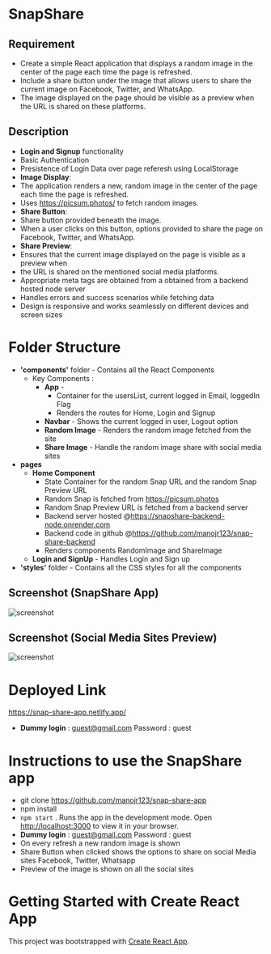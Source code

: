 # SnapShare

## Requirement
   - Create a simple React application that displays a random image in the center of the page each time the page is refreshed. 
   - Include a share button under the image that allows users to share the current image on Facebook, Twitter, and WhatsApp. 
   - The image displayed on the page should be visible as a preview when the URL is shared on these platforms.

## Description
   - **Login and Signup** functionality
   - Basic Authentication
   - Presistence of Login Data over page referesh using LocalStorage
   - **Image Display**:
   - The application renders a new, random image in the center of the page 
     each time the page is refreshed. 
   - Uses https://picsum.photos/ to fetch random images.
   - **Share Button**:
   - Share button provided beneath the image. 
   - When a user clicks on this button, options provided to share the page on
     Facebook, Twitter, and WhatsApp.
   - **Share Preview**: 
   - Ensures that the current image displayed on the page is visible as a preview when
   - the URL is shared on the mentioned social media platforms. 
   - Appropriate meta tags are obtained from a obtained from a backend hosted node server 
   - Handles errors and success scenarios while fetching data
   - Design is responsive and works seamlessly on different devices and screen sizes

# Folder Structure
  - **'components'** folder - Contains all the React Components
      - Key Components : 
        - **App**  -
            - Container for the usersList, current logged in Email, loggedIn Flag
            - Renders the routes for Home, Login and Signup
         - **Navbar** - Shows the current logged in user, Logout option
        - **Random Image** - Renders the random image fetched from the site   
        - **Share Image** - Handle the random image share with social media sites  
  - **pages**
    - **Home Component** 
       - State Container for the random Snap URL and the random Snap Preview URL
       - Random Snap is fetched from https://picsum.photos
       - Random Snap Preview URL is fetched from a backend server
       - Backend server hosted @https://snapshare-backend-node.onrender.com
       - Backend code in github @https://github.com/manojr123/snap-share-backend
       - Renders components RandomImage and ShareImage   
    - **Login and SignUp** - Handles Login and Sign up
  - **'styles'** folder - Contains all the CSS styles for all the components

## Screenshot (SnapShare App)

![screenshot](https://drive.google.com/uc?export=view&id=1ngsDXiCo6UodvkJsHpkmNSXFD0Z3YWXq)

## Screenshot (Social Media Sites Preview)

![screenshot](https://drive.google.com/uc?export=view&id=11jZEfwc9XCYffrRoUQXwyczhfZDGrNHi)

# Deployed Link
https://snap-share-app.netlify.app/
- **Dummy login** : guest@gmail.com Password : guest

# Instructions to use the SnapShare app
  - git clone https://github.com/manojr123/snap-share-app
  - npm install
  - `npm start` . Runs the app in the development mode. Open [http://localhost:3000](http://localhost:3000) to view it in your browser.
  - **Dummy login** : guest@gmail.com Password : guest
  - On every refresh a new random image is shown
  - Share Button when clicked shows the options to share on social Media sites Facebook, Twitter, Whatsapp
  - Preview of the image is shown on all the social sites


# Getting Started with Create React App

This project was bootstrapped with [Create React App](https://github.com/facebook/create-react-app).


